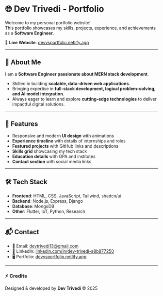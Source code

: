 # 🌐 Dev Trivedi - Portfolio

Welcome to my personal portfolio website!  
This portfolio showcases my skills, projects, experience, and achievements as a **Software Engineer**.

🔗 **Live Website**: [devvsportfolio.netlify.app](https://devvsportfolio.netlify.app)

---

## 🚀 About Me
I am a **Software Engineer passionate about MERN stack development**.  
- Skilled in building **scalable, data-driven web applications**.  
- Bringing expertise in **full-stack development, logical problem-solving, and AI model integration**.  
- Always eager to learn and explore **cutting-edge technologies** to deliver impactful digital solutions.  

---

## 📂 Features
- Responsive and modern **UI design** with animations  
- **Experience timeline** with details of internships and roles  
- **Featured projects** with GitHub links and descriptions  
- **Skills grid** showcasing my tech stack  
- **Education details** with GPA and institutes  
- **Contact section** with social media links  

---

## 🛠️ Tech Stack
- **Frontend**: HTML, CSS, JavaScript, Tailwind, shadcn/ui  
- **Backend**: Node.js, Express, Django  
- **Database**: MongoDB  
- **Other**: Flutter, IoT, Python, Research  

---

## 📬 Contact
- 📧 Email: [devtrivedi13@gmail.com](mailto:devtrivedi13@gmail.com)  
- 🔗 LinkedIn: [linkedin.com/in/dev-trivedi-a8b877250](https://www.linkedin.com/in/dev-trivedi-a8b877250)  
- 🖥️ Portfolio: [devvsportfolio.netlify.app](https://devvsportfolio.netlify.app)  

---

### ⚡ Credits
Designed & developed by **Dev Trivedi** © 2025
